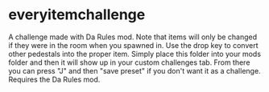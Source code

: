 # everyitemchallenge
A challenge made with Da Rules mod. Note that items will only be changed if they were in the room when you spawned in. Use the drop key to convert other pedestals into the proper item.
Simply place this folder into your mods folder and then it will show up in your custom challenges tab. From there you can press "J" and then "save preset" if you don't want it as a challenge. Requires the Da Rules mod.
